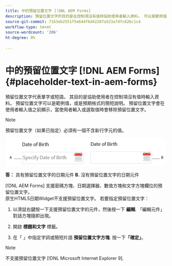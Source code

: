 ```yaml
---
title: 中的預留位置文字 [!DNL AEM Forms]
description: 預留位置文字的目的是在控制項沒有值時協助使用者輸入資料。 可以是範例值，或是預期格式的簡短說明。
source-git-commit: 7163eb2551f5e644f6d42287a523a7dfc626c1c4
workflow-type: tm+mt
source-wordcount: '206'
ht-degree: 0%

---
```



# 中的預留位置文字 [!DNL AEM Forms] {#placeholder-text-in-aem-forms}

預留位置文字代表單字或短語。 其目的是協助使用者在控制項沒有值時輸入資料。 預留位置文字可以是範例值，或是預期格式的簡短說明。 預留位置文字會在使用者輸入值之前顯示，當使用者輸入或選取值時會移除預留位置文字。

>[!NOTE]
>
>預留位置文字（如果已指定）必須有一個不含新行字元的值。

![包含和不包含預留位置文字的日期元件](assets/dat-picker-place-holder-text.png)

**答：** 具有預留位置文字的日期元件 **B.** 沒有預留位置文字的日期元件

[!DNL AEM Forms] 支援密碼方塊、日期選擇器、數值方塊和文字方塊欄位的預留位置文字。\
原生HTML5日期Widget不支援預留位置文字。 若要指定預留位置文字：

1. 以滑鼠右鍵按一下支援預留位置文字的元件，然後按一下 **編輯**. 「編輯元件」對話方塊隨即出現。

1. 開啟 **標題和文字** 標籤。
1. 在「 」中指定字詞或簡短片語 **預留位置文字方塊**. 按一下&#x200B;**「確定」**。

>[!NOTE]
>
>不支援預留位置文字 [!DNL Microsoft Internet Explorer 9].

